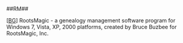 ##RM##

\[[BG](SOURCES.md#BG)\] RootsMagic - a genealogy management software program for Windows 7, Vista, XP, 2000 platforms, created by Bruce Buzbee for RootsMagic, Inc.
